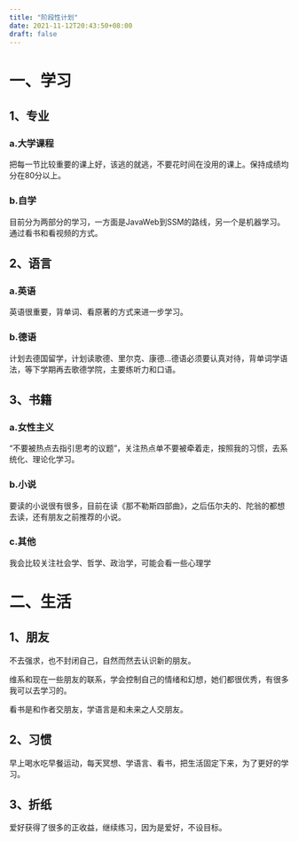 ```yaml
---
title: "阶段性计划"
date: 2021-11-12T20:43:50+08:00
draft: false
---
```


# 一、学习

## 1、专业

### a.大学课程

把每一节比较重要的课上好，该逃的就逃，不要花时间在没用的课上。保持成绩均分在80分以上。

### b.自学

目前分为两部分的学习，一方面是JavaWeb到SSM的路线，另一个是机器学习。通过看书和看视频的方式。

## 2、语言

### a.英语

英语很重要，背单词、看原著的方式来进一步学习。

### b.德语

计划去德国留学，计划读歌德、里尔克、康德...德语必须要认真对待，背单词学语法，等下学期再去歌德学院，主要练听力和口语。

## 3、书籍

### a.女性主义

“不要被热点去指引思考的议题”，关注热点单不要被牵着走，按照我的习惯，去系统化、理论化学习。

### b.小说

要读的小说很有很多，目前在读《那不勒斯四部曲》，之后伍尔夫的、陀翁的都想去读，还有朋友之前推荐的小说。

### c.其他

我会比较关注社会学、哲学、政治学，可能会看一些心理学

# 二、生活

## 1、朋友

不去强求，也不封闭自己，自然而然去认识新的朋友。

维系和现在一些朋友的联系，学会控制自己的情绪和幻想，她们都很优秀，有很多我可以去学习的。

看书是和作者交朋友，学语言是和未来之人交朋友。

## 2、习惯

早上喝水吃早餐运动，每天冥想、学语言、看书，把生活固定下来，为了更好的学习。

## 3、折纸

爱好获得了很多的正收益，继续练习，因为是爱好，不设目标。
